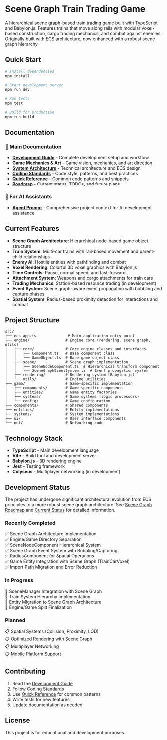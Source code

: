 # Scene Graph Train Trading Game

A hierarchical scene graph-based train trading game built with TypeScript and Babylon.js. Features trains that move along rails with modular voxel-based construction, cargo trading mechanics, and combat against enemies. Originally built with ECS architecture, now enhanced with a robust scene graph hierarchy.

## Quick Start

```bash
# Install dependencies
npm install

# Start development server
npm run dev

# Run tests
npm test

# Build for production
npm run build
```

## Documentation

### 📖 Main Documentation
- **[Development Guide](docs/DEVELOPMENT_GUIDE.md)** - Complete development setup and workflow
- **[Game Mechanics & Art](docs/GAME_MECHANICS_AND_ART.md)** - Game vision, mechanics, and art direction
- **[System Architecture](docs/SYSTEM_ARCHITECTURE.md)** - Technical architecture and ECS design
- **[Coding Standards](docs/CODING_STANDARDS.md)** - Code style, patterns, and best practices
- **[Quick Reference](docs/QUICK_REFERENCE.md)** - Common code patterns and snippets
- **[Roadmap](docs/ROADMAP.md)** - Current status, TODOs, and future plans

### 🤖 For AI Assistants
- **[Agent Prompt](docs/AGENT_PROMPT.md)** - Comprehensive project context for AI development assistance

## Current Features

- **Scene Graph Architecture**: Hierarchical node-based game object structure
- **Train System**: Multi-car trains with rail-based movement and parent-child relationships
- **Enemy AI**: Hostile entities with pathfinding and combat
- **Voxel Rendering**: Colorful 3D voxel graphics with Babylon.js
- **Time Controls**: Pause, normal speed, and fast-forward
- **Attachment System**: Weapons and cargo attachments for train cars
- **Trading Mechanics**: Station-based resource trading (in development)
- **Event System**: Scene graph-aware event propagation with bubbling and capture phases
- **Spatial System**: Radius-based proximity detection for interactions and combat

## Project Structure
```
src/
├── ecs-app.ts              # Main application entry point
├── engine/                # Engine core (rendering, scene graph, utils)
│   ├── core/              # Core engine classes and interfaces
│   │   ├── Component.ts   # Base component class
│   │   └── GameObject.ts  # Base game object class
│   ├── scene/             # Scene graph implementation
│   │   ├── SceneNodeComponent.ts  # Hierarchical transform component
│   │   └── SceneGraphEventSystem.ts  # Event propagation system
│   ├── rendering/         # Rendering system (Babylon.js)
│   └── utils/             # Engine utilities
├── game/                  # Game-specific implementation
│   ├── components/        # Game-specific components
│   ├── entities/          # Game entity factories
│   ├── systems/           # Game systems (logic processors)
│   └── config/            # Game configuration
├── components/            # Shared components
├── entities/              # Entity implementations
├── systems/               # System implementations
├── ui/                    # User interface components
└── net/                   # Networking code
```

## Technology Stack

- **TypeScript** - Main development language
- **Vite** - Build tool and development server
- **Babylon.js** - 3D rendering engine
- **Jest** - Testing framework
- **Colyseus** - Multiplayer networking (in development)

## Development Status

The project has undergone significant architectural evolution from ECS principles to a more robust scene graph architecture. See [Scene Graph Roadmap](docs/roadmap/scene_graph_roadmap.md) and [Current Status](docs/scene_graph_current_status.md) for detailed information.

### Recently Completed
✅ Scene Graph Architecture Implementation  
✅ Engine/Game Directory Separation  
✅ SceneNodeComponent Hierarchical System  
✅ Scene Graph Event System with Bubbling/Capturing  
✅ RadiusComponent for Spatial Operations  
✅ Game Entity Integration with Scene Graph (TrainCarVoxel)  
✅ Import Path Migration and Error Reduction  

### In Progress
🔄 SceneManager Integration with Scene Graph  
🔄 Train System Hierarchy Implementation  
🔄 Entity Migration to Scene Graph Architecture  
🔄 Engine/Game Split Finalization  

### Planned
📋 Spatial Systems (Collision, Proximity, LOD)  
📋 Optimized Rendering with Scene Graph  
📋 Multiplayer Networking  
📋 Mobile Platform Support  

## Contributing

1. Read the [Development Guide](docs/DEVELOPMENT_GUIDE.md)
2. Follow [Coding Standards](docs/CODING_STANDARDS.md)
3. Use [Quick Reference](docs/QUICK_REFERENCE.md) for common patterns
4. Write tests for new features
5. Update documentation as needed

## License

This project is for educational and development purposes.